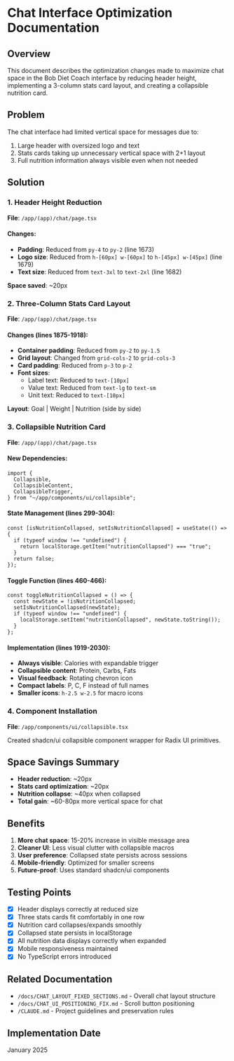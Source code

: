 # Chat Interface Optimization Documentation

## Overview

This document describes the optimization changes made to maximize chat space in the Bob Diet Coach interface by reducing header height, implementing a 3-column stats card layout, and creating a collapsible nutrition card.

## Problem

The chat interface had limited vertical space for messages due to:

1. Large header with oversized logo and text
2. Stats cards taking up unnecessary vertical space with 2+1 layout
3. Full nutrition information always visible even when not needed

## Solution

### 1. Header Height Reduction

**File**: `/app/(app)/chat/page.tsx`

#### Changes:

- **Padding**: Reduced from `py-4` to `py-2` (line 1673)
- **Logo size**: Reduced from `h-[60px] w-[60px]` to `h-[45px] w-[45px]` (line 1679)
- **Text size**: Reduced from `text-3xl` to `text-2xl` (line 1682)

**Space saved**: ~20px

### 2. Three-Column Stats Card Layout

**File**: `/app/(app)/chat/page.tsx`

#### Changes (lines 1875-1918):

- **Container padding**: Reduced from `py-2` to `py-1.5`
- **Grid layout**: Changed from `grid-cols-2` to `grid-cols-3`
- **Card padding**: Reduced from `p-3` to `p-2`
- **Font sizes**:
  - Label text: Reduced to `text-[10px]`
  - Value text: Reduced from `text-lg` to `text-sm`
  - Unit text: Reduced to `text-[10px]`

**Layout**: Goal | Weight | Nutrition (side by side)

### 3. Collapsible Nutrition Card

**File**: `/app/(app)/chat/page.tsx`

#### New Dependencies:

```tsx
import {
  Collapsible,
  CollapsibleContent,
  CollapsibleTrigger,
} from "~/app/components/ui/collapsible";
```

#### State Management (lines 299-304):

```tsx
const [isNutritionCollapsed, setIsNutritionCollapsed] = useState(() => {
  if (typeof window !== "undefined") {
    return localStorage.getItem("nutritionCollapsed") === "true";
  }
  return false;
});
```

#### Toggle Function (lines 460-466):

```tsx
const toggleNutritionCollapsed = () => {
  const newState = !isNutritionCollapsed;
  setIsNutritionCollapsed(newState);
  if (typeof window !== "undefined") {
    localStorage.setItem("nutritionCollapsed", newState.toString());
  }
};
```

#### Implementation (lines 1919-2030):

- **Always visible**: Calories with expandable trigger
- **Collapsible content**: Protein, Carbs, Fats
- **Visual feedback**: Rotating chevron icon
- **Compact labels**: P, C, F instead of full names
- **Smaller icons**: `h-2.5 w-2.5` for macro icons

### 4. Component Installation

**File**: `/app/components/ui/collapsible.tsx`

Created shadcn/ui collapsible component wrapper for Radix UI primitives.

## Space Savings Summary

- **Header reduction**: ~20px
- **Stats card optimization**: ~20px
- **Nutrition collapse**: ~40px when collapsed
- **Total gain**: ~60-80px more vertical space for chat

## Benefits

1. **More chat space**: 15-20% increase in visible message area
2. **Cleaner UI**: Less visual clutter with collapsible macros
3. **User preference**: Collapsed state persists across sessions
4. **Mobile-friendly**: Optimized for smaller screens
5. **Future-proof**: Uses standard shadcn/ui components

## Testing Points

- [x] Header displays correctly at reduced size
- [x] Three stats cards fit comfortably in one row
- [x] Nutrition card collapses/expands smoothly
- [x] Collapsed state persists in localStorage
- [x] All nutrition data displays correctly when expanded
- [x] Mobile responsiveness maintained
- [x] No TypeScript errors introduced

## Related Documentation

- `/docs/CHAT_LAYOUT_FIXED_SECTIONS.md` - Overall chat layout structure
- `/docs/CHAT_UI_POSITIONING_FIX.md` - Scroll button positioning
- `/CLAUDE.md` - Project guidelines and preservation rules

## Implementation Date

January 2025
